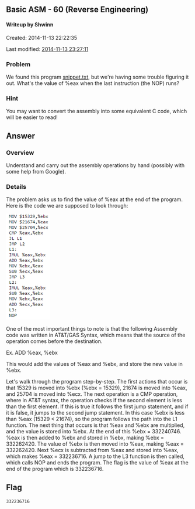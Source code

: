 ## Basic ASM - 60 (Reverse Engineering) ##
#### Writeup by Shwinn ####

Created: 2014-11-13 22:22:35

Last modified: [2014-11-13 23:27:11](https://github.com/Oksisane/PicoCTF-2014-Writeups/commits/master/reverse_engineering/basic_asm.md)


### Problem ###
We found this program [snippet.txt](https://picoctf.com/api/autogen/serve/snippet.txt?static=false&pid=654a1385b6d2f9091efe2af864d8d2da), but we're having some trouble figuring it out. What's the value of %eax when the last instruction (the NOP) runs?

### Hint ###
You may want to convert the assembly into some equivalent C code, which will be easier to read!

## Answer ##
### Overview ###
Understand and carry out the assembly operations by hand (possibly with some help from Google).

### Details ###
The problem asks us to find the value of %eax at the end of the program. Here is the code we are supposed to look through:

<img src = "BasicASM1.PNG">

One of the most important things to note is that the following Assembly code was written in AT&T/GAS Syntax, which means that the source of the operation comes before the destination.

Ex. ADD %eax, %ebx

This would add the values of %eax and %ebx, and store the new value in %ebx.

Let's walk through the program step-by-step. The first actions that occur is that 15329 is moved into %ebx (%ebx = 15329), 21674 is moved into %eax, and 25704 is moved into %ecx. The next operation is a CMP operation, where in AT&T syntax, the operation checks if the second element is less than the first element. If this is true it follows the first jump statement, and if it is false, it jumps to the second jump statement. In this case %ebx is less than %eax (15329 < 21674), so the program follows the path into the L1 function. The next thing that occurs is that %eax and %ebx are multiplied, and the value is stored into %ebx. At the end of this %ebx = 332240746. %eax is then added to %ebx and stored in %ebx, making %ebx = 332262420. The value of %ebx is then moved into %eax, making %eax = 332262420. Next %ecx is subtracted from %eax and stored into %eax, which makes %eax = 332236716. A jump to the L3 function is then called, which calls NOP and ends the program. The flag is the value of %eax at the end of the program which is 332236716.

## Flag ##
    332236716
